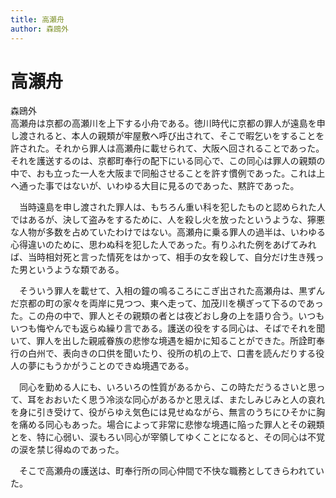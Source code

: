 ```yaml
---
title: 高瀬舟
author: 森鴎外
---
```


# 高瀬舟

<div class="doc-author">
森鴎外
</div>
高瀬舟は京都の高瀬川を上下する小舟である。徳川時代に京都の罪人が遠島を申し渡されると、本人の親類が牢屋敷へ呼び出されて、そこで暇乞いをすることを許された。それから罪人は高瀬舟に載せられて、大阪へ回されることであった。それを護送するのは、京都町奉行の配下にいる同心で、この同心は罪人の親類の中で、おも立った一人を大阪まで同船させることを許す慣例であった。これは上へ通った事ではないが、いわゆる大目に見るのであった、黙許であった。

　当時遠島を申し渡された罪人は、もちろん重い科を犯したものと認められた人ではあるが、決して盗みをするために、人を殺し火を放ったというような、獰悪な人物が多数を占めていたわけではない。高瀬舟に乗る罪人の過半は、いわゆる心得違いのために、思わぬ科を犯した人であった。有りふれた例をあげてみれば、当時相対死と言った情死をはかって、相手の女を殺して、自分だけ生き残った男というような類である。

　そういう罪人を載せて、入相の鐘の鳴るころにこぎ出された高瀬舟は、黒ずんだ京都の町の家々を両岸に見つつ、東へ走って、加茂川を横ぎって下るのであった。この舟の中で、罪人とその親類の者とは夜どおし身の上を語り合う。いつもいつも悔やんでも返らぬ繰り言である。護送の役をする同心は、そばでそれを聞いて、罪人を出した親戚眷族の悲惨な境遇を細かに知ることができた。所詮町奉行の白州で、表向きの口供を聞いたり、役所の机の上で、口書を読んだりする役人の夢にもうかがうことのできぬ境遇である。

　同心を勤める人にも、いろいろの性質があるから、この時ただうるさいと思って、耳をおおいたく思う冷淡な同心があるかと思えば、またしみじみと人の哀れを身に引き受けて、役がらゆえ気色には見せぬながら、無言のうちにひそかに胸を痛める同心もあった。場合によって非常に悲惨な境遇に陥った罪人とその親類とを、特に心弱い、涙もろい同心が宰領してゆくことになると、その同心は不覚の涙を禁じ得ぬのであった。

　そこで高瀬舟の護送は、町奉行所の同心仲間で不快な職務としてきらわれていた。